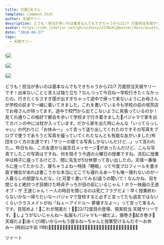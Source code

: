 ```yaml
---
title: 万屋🥚天さん
template: comment.html
author: 天城サリー
description: どうも！担当が多いのは基本なんでもできちゃうから22/7 万屋担当天城サリーです！出来ないことと言えば独り立ち？なんつって今日ね〜学校行きたくなかったの。行きたくなさすぎ感が出すぎちゃって途中で帰って来...
avatar: https://cdn.jsdelivr.net/gh/zzzhxxx/227WiKi@master/docs/assets/photo/avatar/sally.jpg
date: "2018-04-27"
tags:
  - 天城サリー
---
```


!![](https://cdn.jsdelivr.net/gh/227WiKi/227WiKi-image@master/blog-image/sally-2018-04-27_1.jpg)

!![](https://cdn.jsdelivr.net/gh/227WiKi/227WiKi-image@master/blog-image/sally-2018-04-27_2.jpg)

!![](https://cdn.jsdelivr.net/gh/227WiKi/227WiKi-image@master/blog-image/sally-2018-04-27_3.jpg)


どうも！担当が多いのは基本なんでもできちゃうから22/7 万屋担当天城サリーです！出来ないことと言えば独り立ち？なんつって今日ね〜学校行きたくなかったの。行きたくなさすぎ感が出すぎちゃって途中で帰って来ないようにお母さんが学校の前まで一緒に着いてきました。これを書いている今も学校の前の喫茶店でお母さんが待ってます。途中で校門から出てこないように見張っているのか！見ての通りこの格好で都会を歩いて学校まで行き着きました🏫パジャマで家を出てカバンの中には枕が入っています。だから家を出た時にみんな「いってらっしゃい」の代わりに「お休み〜」って言って送り出してくれたのですその写真をブログで使うであろうと写真を撮っていてくれたなんとも有能な友がいました(布団をひく方の友達です)「サリーの寝てる写真しかないんだけど...」って言われた。。昨日もね、この友達から誕生日メッセージ🎂があったんだけど、こんな写真でしたこの写真はですね、何を隠そう今週の火曜日の授業ですね。流石に授業中は椅子に座ってるけどさ、間に先生が5分休憩って言い出したの。天城一番後ろに座ってたからさ、寝ちゃうよね〜特技「睡眠」って今度プロフィールを書き直す機会があれば書こうかな本当にどこでも寝れるあ〜でも唯一寝れないのが一人暮らしの部屋なんだな。(と可愛く書いてみる)違うの聞いて！なんかね、目を閉じると絶対つぎ目開けた時貞子っちが目の前にいるじゃん！ホラー映画の王道オブ・ザ 王道じゃん！一人の時目を閉じるのは死亡フラグだよ！早く授業終わらないかな〜帰りたいな〜パジャマで登校すると必ずと言ってたも過言ではないくらいクラスメイトがね「ねぇ〜アイドル〜 夢壊すなよ〜」って言って来るんです。目覚めよ！👀これが現実だ！💪🏻22/72度目の登場、現実担当 天城サリーです。🤗しょうがないじゃんね〜 私服もパジャマも一緒だよ。寝巻き👚起き巻き👚 天城だよ👚(あくび)眠いから💤もう寝るね〜ちゃんと授業受けるんだぞ〜お休み〜 (時刻は午前 11時)🔪🔪🔪🔪🔪🔪🔪🔪🔪🔪🔪🔪🔪🔪🔪🔪🔪🔪🔪🔪🔪🔪🔪🔪🥚🔪🔪🔪🔪🔪🔪🔪


ツイート



